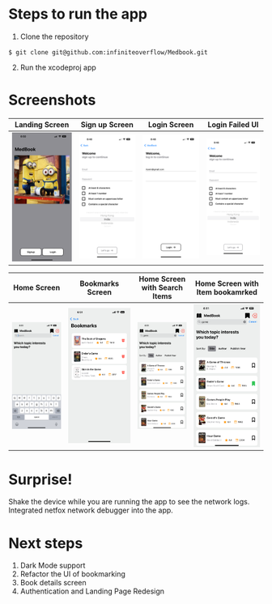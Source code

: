 # Steps to run the app

1. Clone the repository
```
$ git clone git@github.com:infiniteoverflow/Medbook.git
```

2. Run the xcodeproj app

# Screenshots

Landing Screen              |  Sign up Screen               | Login Screen           |  Login Failed UI
:-------------------------:|:-------------------------:|:-------------------------:|:-------------------------:
![](https://github.com/infiniteoverflow/Medbook/blob/main/Screenshots/IMG_0444.PNG?raw=true)|![](https://github.com/infiniteoverflow/Medbook/blob/main/Screenshots/IMG_0443.PNG?raw=true)|![](https://github.com/infiniteoverflow/Medbook/blob/main/Screenshots/IMG_0441.PNG)|![](https://github.com/infiniteoverflow/Medbook/blob/main/Screenshots/IMG_0443.PNG?raw=true)|

Home Screen               |  Bookmarks Screen              | Home Screen with Search Items           |  Home Screen with Item bookamrked
:-------------------------:|:-------------------------:|:-------------------------:|:-------------------------:
![](https://github.com/infiniteoverflow/Medbook/blob/main/Screenshots/IMG_0445.PNG?raw=true)|![](https://github.com/infiniteoverflow/Medbook/blob/main/Screenshots/IMG_0446.PNG?raw=true)|![](https://github.com/infiniteoverflow/Medbook/blob/main/Screenshots/IMG_0447.PNG?raw=true)|![](https://github.com/infiniteoverflow/Medbook/blob/main/Screenshots/IMG_0448.PNG?raw=true)|

# Surprise!
Shake the device while you are running the app to see the network logs.
Integrated netfox network debugger into the app.

# Next steps
1. Dark Mode support
2. Refactor the UI of bookmarking
3. Book details screen
4. Authentication and Landing Page Redesign

